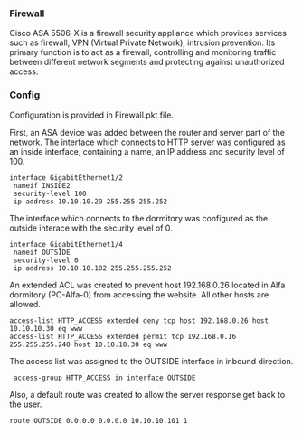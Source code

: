 ### Firewall
Cisco ASA 5506-X is a firewall security appliance which provices services such as firewall, VPN (Virtual Private Network), intrusion prevention.  Its primary function is to act as a firewall, controlling and monitoring traffic between different network segments and protecting against unauthorized access. 

### Config

Configuration is provided in Firewall.pkt file. 

First, an ASA device was added between the router and server part of the network. The interface which connects to HTTP server was configured as an inside interface, containing a name, an IP address and security level of 100. 
```
interface GigabitEthernet1/2
 nameif INSIDE2
 security-level 100
 ip address 10.10.10.29 255.255.255.252
```
The interface which connects to the dormitory was configured as the outside interace with the security level of 0. 
```
interface GigabitEthernet1/4
 nameif OUTSIDE
 security-level 0
 ip address 10.10.10.102 255.255.255.252
 ```
An extended ACL was created to prevent host 192.168.0.26 located in Alfa dormitory (PC-Alfa-0) from accessing the website. All other hosts are allowed. 
```
access-list HTTP_ACCESS extended deny tcp host 192.168.0.26 host 10.10.10.30 eq www
access-list HTTP_ACCESS extended permit tcp 192.168.0.16 255.255.255.240 host 10.10.10.30 eq www
```
The access list was assigned to the OUTSIDE interface in inbound direction. 
```
 access-group HTTP_ACCESS in interface OUTSIDE
```
Also, a default route was created to allow the server response get back to the user. 
```
route OUTSIDE 0.0.0.0 0.0.0.0 10.10.10.101 1
```